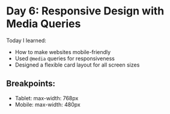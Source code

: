# Day 6: Responsive Design with Media Queries

Today I learned:
- How to make websites mobile-friendly
- Used `@media` queries for responsiveness
- Designed a flexible card layout for all screen sizes

## Breakpoints:
- Tablet: max-width: 768px
- Mobile: max-width: 480px
